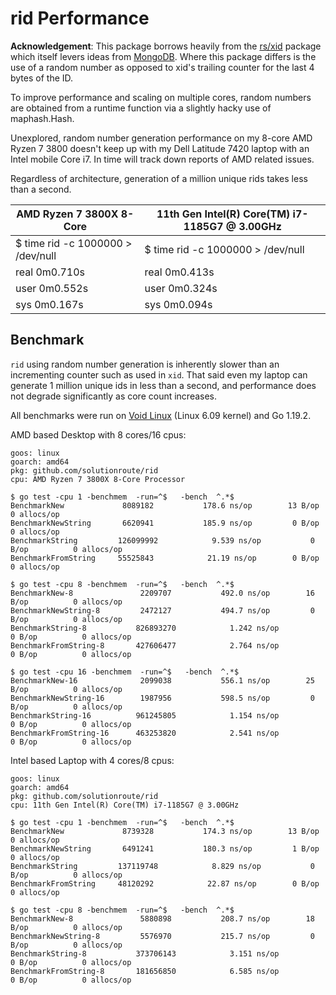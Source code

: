 # rid Performance

**Acknowledgement**: This package borrows heavily from the
[rs/xid](https://github.com/rs/xid) package which itself levers ideas from
[MongoDB](https://docs.mongodb.com/manual/reference/method/ObjectId/). Where
this package differs is the use of a random number as opposed to xid's trailing
counter for the last 4 bytes of the ID.

To improve performance and scaling on multiple cores, random numbers are
obtained from a runtime function via a slightly hacky use of maphash.Hash.

Unexplored, random number generation performance on my 8-core AMD Ryzen 7 3800
doesn't keep up with my Dell Latitude 7420 laptop with an Intel mobile Core i7.
In time will track down reports of AMD related issues.

Regardless of architecture, generation of a million unique rids takes less than
a second.


|AMD Ryzen 7 3800X 8-Core          | 11th Gen Intel(R) Core(TM) i7-1185G7 @ 3.00GHz|
|----------------------------------|-----------------------------------------------|
|$ time rid -c 1000000 > /dev/null | $ time rid -c 1000000 > /dev/null|
|real	0m0.710s                     | real	0m0.413s|
|user	0m0.552s                     | user	0m0.324s|
|sys	0m0.167s                     | sys	0m0.094s|

## Benchmark

`rid` using random number generation is inherently slower than an incrementing
counter such as used in `xid`. That said even my laptop can generate 1 million
unique ids in less than a second, and performance does not degrade
significantly as core count increases.

All benchmarks were run on [Void Linux](https://voidlinux.org/) (Linux 6.09 kernel) and Go 1.19.2.

AMD based Desktop with 8 cores/16 cpus:

    goos: linux
    goarch: amd64
    pkg: github.com/solutionroute/rid
    cpu: AMD Ryzen 7 3800X 8-Core Processor             

    $ go test -cpu 1 -benchmem  -run=^$   -bench  ^.*$
    BenchmarkNew        	 8089182	       178.6 ns/op	      13 B/op	       0 allocs/op
    BenchmarkNewString  	 6620941	       185.9 ns/op	       0 B/op	       0 allocs/op
    BenchmarkString     	126099992	         9.539 ns/op	       0 B/op	       0 allocs/op
    BenchmarkFromString 	55525843	        21.19 ns/op	       0 B/op	       0 allocs/op

    $ go test -cpu 8 -benchmem  -run=^$   -bench  ^.*$
    BenchmarkNew-8          	 2209707	       492.0 ns/op	      16 B/op	       0 allocs/op
    BenchmarkNewString-8    	 2472127	       494.7 ns/op	       0 B/op	       0 allocs/op
    BenchmarkString-8       	826893270	         1.242 ns/op	       0 B/op	       0 allocs/op
    BenchmarkFromString-8   	427606477	         2.764 ns/op	       0 B/op	       0 allocs/op

    $ go test -cpu 16 -benchmem  -run=^$   -bench  ^.*$
    BenchmarkNew-16           	 2099038	       556.1 ns/op	      25 B/op	       0 allocs/op
    BenchmarkNewString-16     	 1987956	       598.5 ns/op	       0 B/op	       0 allocs/op
    BenchmarkString-16        	961245805	         1.154 ns/op	       0 B/op	       0 allocs/op
    BenchmarkFromString-16    	463253820	         2.541 ns/op	       0 B/op	       0 allocs/op

Intel based Laptop with 4 cores/8 cpus:

    goos: linux
    goarch: amd64
    pkg: github.com/solutionroute/rid
    cpu: 11th Gen Intel(R) Core(TM) i7-1185G7 @ 3.00GHz

    $ go test -cpu 1 -benchmem  -run=^$   -bench  ^.*$ 
    BenchmarkNew        	 8739328	       174.3 ns/op	      13 B/op	       0 allocs/op
    BenchmarkNewString  	 6491241	       180.3 ns/op	       1 B/op	       0 allocs/op
    BenchmarkString     	137119748	         8.829 ns/op	       0 B/op	       0 allocs/op
    BenchmarkFromString 	48120292	        22.87 ns/op	       0 B/op	       0 allocs/op

    $ go test -cpu 8 -benchmem  -run=^$   -bench  ^.*$ 
    BenchmarkNew-8          	 5880898	       208.7 ns/op	      18 B/op	       0 allocs/op
    BenchmarkNewString-8    	 5576970	       215.7 ns/op	       0 B/op	       0 allocs/op
    BenchmarkString-8       	373706143	         3.151 ns/op	       0 B/op	       0 allocs/op
    BenchmarkFromString-8   	181656850	         6.585 ns/op	       0 B/op	       0 allocs/op

